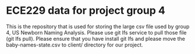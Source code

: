 # ECE229 data for project group 4
This is the repository that is used for storing the large csv file used by group 4, US Newborn Naming Analysis. Please use git lfs service to pull those file (git lfs pull). Please ensure that you have install git lfs and please move the baby-names-state.csv to client/ directory for our project.
